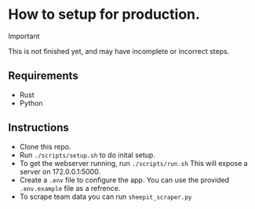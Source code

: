 # How to setup for production.
>[!IMPORTANT]
> This is not finished yet, and may have incomplete or incorrect steps.

## Requirements
- Rust
- Python

## Instructions
- Clone this repo.
- Run `./scripts/setup.sh` to do inital setup.
- To get the webserver running, run `./scripts/run.sh` This will expose a server on 172.0.0.1:5000.
- Create a `.env` file to configure the app. You can use the provided `.env.example` file as a refrence.
- To scrape team data you can run `sheepit_scraper.py`